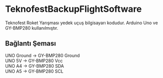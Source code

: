 # TeknofestBackupFlightSoftware
Teknofest Roket Yarışması yedek uçuş bilgisayarı kodudur. Arduino Uno ve GY-BMP280 kullanılmıştır.
## Bağlantı Şeması
UNO Ground -> GY-BMP280 Ground  
UNO 5V     -> GY-BMP280 Vcc  
UNO A4     -> GY-BMP280 SDA  
UNO A5     -> GY-BMP280 SCL  

